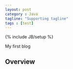 ```yaml
---
layout: post
category : Java
tagline: "Supporting tagline"
tags : [test]
---
```

{% include JB/setup %}

My first blog

## Overview
